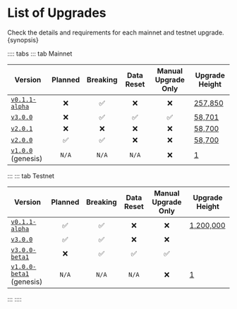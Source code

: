 <!--
order: 4
-->

# List of Upgrades

Check the details and requirements for each mainnet and testnet upgrade. {synopsis}

:::: tabs
::: tab Mainnet

| Version                                                                    | Planned | Breaking | Data Reset | Manual Upgrade Only | Upgrade Height                                         |
| -------------------------------------------------------------------------- | :-----: | :------: | :--------: | :-----------------: | ------------------------------------------------------ |
| [`v0.1.1-alpha`](https://github.com/Karan-3108/fortress/releases/tag/v0.1.1-alpha)           |   ❌    |    ✅    |     ❌     |         ❌          | [257,850](https://www.mintscan.io/fortress/blocks/257850) |
| [`v3.0.0`](https://github.com/Karan-3108/fortress/releases/tag/v3.0.0)           |   ❌    |    ✅    |     ✅     |         ✅          | [58,701](https://www.mintscan.io/fortress/blocks/58701)   |
| [`v2.0.1`](https://github.com/Karan-3108/fortress/releases/tag/v2.0.1)           |   ❌    |    ❌    |     ❌     |         ❌          | [58,700](https://www.mintscan.io/fortress/blocks/58700)   |
| [`v2.0.0`](https://github.com/Karan-3108/fortress/releases/tag/v2.0.0)           |   ✅    |    ✅    |     ❌     |         ❌          | [58,700](https://www.mintscan.io/fortress/blocks/58700)   |
| [`v1.0.0`](https://github.com/Karan-3108/fortress/releases/tag/v1.0.0) (genesis) |  `N/A`  |  `N/A`   |   `N/A`    |         ❌          | [1](https://www.mintscan.io/fortress/blocks/1)            |

:::
::: tab Testnet

| Version                                                                                | Planned | Breaking | Data Reset | Manual Upgrade Only | Upgrade Height                                                        |
| -------------------------------------------------------------------------------------- | :-----: | :------: | :--------: | :-----------------: | --------------------------------------------------------------------- |
| [`v0.1.1-alpha`](https://github.com/Karan-3108/fortress/releases/tag/v0.1.1-alpha)                       |   ✅    |    ✅    |     ❌     |         ❌          | [1,200,000](https://testnet.mintscan.io/fortress-testnet/blocks/1200000) |
| [`v3.0.0`](https://github.com/Karan-3108/fortress/releases/tag/v3.0.0)                       |   ✅    |    ✅    |     ❌     |         ❌          |                                                                       |
| [`v3.0.0-beta1`](https://github.com/Karan-3108/fortress/releases/tag/v3.0.0-beta1)           |   ❌    |    ✅    |     ✅     |         ✅          |                                                                       |
| [`v1.0.0-beta1`](https://github.com/Karan-3108/fortress/releases/tag/v1.0.0-beta1) (genesis) |  `N/A`  |  `N/A`   |   `N/A`    |         ❌          | [1](https://testnet.mintscan.io/fortress-testnet/blocks/1)               |
:::
::::
